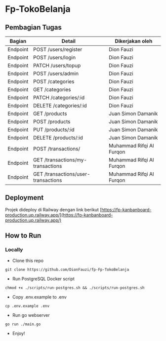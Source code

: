 ﻿# Fp-TokoBelanja


## Pembagian Tugas

| Bagian     | Detail             | Dikerjakan oleh          |
|------------|--------------------|--------------------------|
| Endpoint   | POST /users/register        | Dion Fauzi |
| Endpoint   | POST /users/login        | Dion Fauzi |
| Endpoint   | PATCH /users/topup        | Dion Fauzi |
| Endpoint   | POST /users/admin        | Dion Fauzi |
| Endpoint   | POST /categories        | Dion Fauzi |
| Endpoint   | GET /categories        | Dion Fauzi |
| Endpoint   | PATCH /categories/:id        | Dion Fauzi |
| Endpoint   | DELETE /categories/:id        | Dion Fauzi |
| Endpoint   | GET /products        | Juan Simon Damanik |
| Endpoint   | POST /products       | Juan Simon Damanik |
| Endpoint   | PUT /products/:id    | Juan Simon Damanik |
| Endpoint   | DELETE /products/:id | Juan Simon Damanik |
| Endpoint   | POST /transactions/        | Muhammad Rifqi Al Furqon |
| Endpoint   | GET /transactions/my-transactions       | Muhammad Rifqi Al Furqon |
| Endpoint   | GET /transactions/user-transactions    | Muhammad Rifqi Al Furqon|



## Deployment
Projek dideploy di Railway dengan link berikut [https://fp-kanbanboard-production.up.railway.app/](https://fp-kanbanboard-production.up.railway.app/)

## How to Run
### Locally
- Clone this repo
```
git clone https://github.com/DionFauzi/fp-Fp-TokoBelanja
```
- Run PostgreSQL Docker script
```
chmod +x ./scripts/run-postgres.sh && ./scripts/run-postgres.sh
```
- Copy .env.example to .env
```
cp .env.example .env
```
- Run go webserver
```
go run ./main.go
```
- Enjoy!
